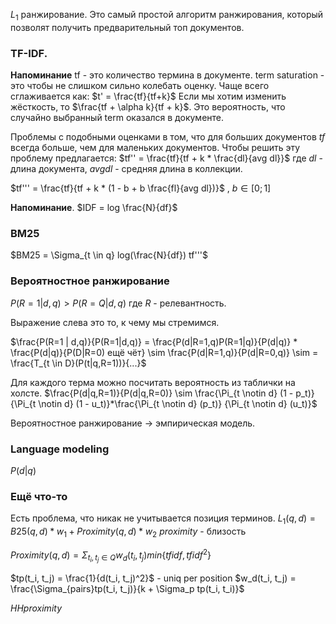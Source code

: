 $L_1$ ранжирование. 
Это самый простой алгоритм ранжирования, который позволят получить предварительный топ документов.


### TF-IDF.
**Напоминание** tf - это количество термина в документе.
term saturation - это чтобы не слишком сильно колебать оценку. Чаще всего сглаживается как: $t' = \frac{tf}{tf+k}$
Если мы хотим изменить жёсткость, то $\frac{tf + \alpha k}{tf + k}$. Это вероятность, что случайно выбранный term оказался в документе.

Проблемы с подобными оценками в том, что для больших документов $tf$ всегда больше, чем для маленьких документов.
Чтобы решить эту проблему предлагается: $tf'' = \frac{tf}{tf + k * \frac{dl}{avg dl}}$
где $dl$ - длина документа, $avg dl$ - средняя длина в коллекции.

$tf''' = \frac{tf}{tf + k * (1 - b + b \frac{fl}{avg dl})}$ , $b \in [0;1]$ 

**Напоминание**. $IDF = log \frac{N}{df}$


### BM25
$BM25 = \Sigma_{t \in q} log(\frac{N}{df}) tf'''$


### Вероятностное ранжирование
$P(R=1 | d, q) > P(R=Q| d,q)$
где $R$ - релевантность.

Выражение слева это то, к чему мы стремимся.

$\frac{P(R=1 | d,q)}{P(R=1|d,q)} = \frac{P(d|R=1,q)P(R=1|q)}{P(d|q)} * \frac{P(d|q)}{P(D|R=0) ещё чёт} \sim \frac{P(d|R=1,q)}{P(d|R=0,q)} \sim = \frac{T_{t \in D}(P(t|q,R=1))}{...}$


Для каждого терма можно посчитать вероятность из таблички на холсте.
$\frac{P(d|q,R=1)}{P(d|q,R=0)} \sim \frac{\Pi_{t \notin d} (1 - p_t)} {\Pi_{t \notin d} (1 - u_t)}*\frac{\Pi_{t \notin d} (p_t)} {\Pi_{t \notin d} (u_t)}$

Вероятностное ранжирование $\to$ эмпирическая модель.

### Language modeling
$P(d|q)$


### Ещё что-то
Есть проблема, что никак не учитывается позиция терминов.
$L_1(q, d) = B25(q,d) * w_1 + Proximity(q,d)*w_2$
$proximity$ - близость

$Proximity(q,d) = \Sigma_{t_i,t_j \in Q} w_d(t_i, t_j) min\{tfidf, tfidf^2\}$

$tp(t_i, t_j) = \frac{1}{d(t_i, t_j)^2}$ - uniq per position
$w_d(t_i, t_j) = \frac{\Sigma_{pairs}tp(t_i, t_j)}{k + \Sigma_p tp(t_i, t_i)}$



$HHproximity$







